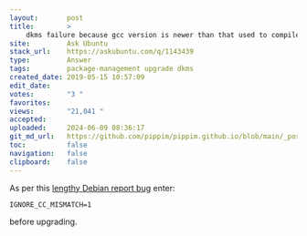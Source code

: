 ```yaml
---
layout:       post
title:        >
    dkms failure because gcc version is newer than that used to compile kernel
site:         Ask Ubuntu
stack_url:    https://askubuntu.com/q/1143439
type:         Answer
tags:         package-management upgrade dkms
created_date: 2019-05-15 10:57:09
edit_date:    
votes:        "3 "
favorites:    
views:        "21,041 "
accepted:     
uploaded:     2024-06-09 08:36:17
git_md_url:   https://github.com/pippim/pippim.github.io/blob/main/_posts/2019/2019-05-15-dkms-failure-because-gcc-version-is-newer-than-that-used-to-compile-kernel.md
toc:          false
navigation:   false
clipboard:    false
---
```


As per this [lengthy Debian report bug][1] enter:

``` 
IGNORE_CC_MISMATCH=1
```

before upgrading.


  [1]: https://bugs.debian.org/cgi-bin/bugreport.cgi?bug=908568
